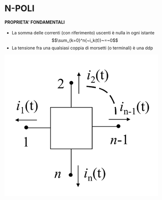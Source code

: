 # N-POLI
#### PROPRIETA' FONDAMENTALI
- La somma delle correnti (con riferimento) uscenti è nulla in ogni istante $$\sum_{k=0}^n{~i_k(t)}~=~0$$
- La tensione fra una qualsiasi coppia di morsetti (o terminali) è una ddp

![N-POLO|500](Images/N-Polo.png)